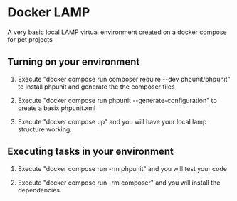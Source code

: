 # Docker LAMP
A very basic local LAMP virtual environment created on a docker compose for pet projects

## Turning on your environment

1. Execute "docker compose run composer require --dev phpunit/phpunit" to install phpunit and generate the the composer files

2. Execute "docker compose run phpunit --generate-configuration" to create a basix phpunit.xml

3. Execute "docker compose up" and you will have your local lamp structure working.

## Executing tasks in your environment

1. Execute "docker compose run -rm phpunit" and you will test your code

2. Execute "docker compose run -rm composer" and you will install the dependencies